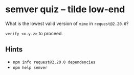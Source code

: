 # semver quiz – tilde low-end

What is the lowest valid version of `mime` in `request@2.20.0`?

`verify <x.y.z>` to proceed.

## Hints

* `npm info request@2.20.0 dependencies`
* `npm help semver`
